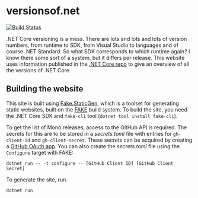 # versionsof.net

[![Build Status](https://dev.azure.com/arthurrump/versionsof.net/_apis/build/status/versionsof.net?branchName=master)](https://dev.azure.com/arthurrump/versionsof.net/_build/latest?definitionId=17&branchName=master)

.NET Core versioning is a mess. There are lots and lots and lots of version numbers, from runtime to SDK, from Visual Studio to languages and of course .NET Standard. So what SDK corresponds to which runtime again? I know there some sort of a system, but it differs per release. This website uses information published in the [.NET Core repo](https://github.com/dotnet/core/blob/master/release-notes/) to give an overview of all the versions of .NET Core.

## Building the website

This site is built using [Fake.StaticGen](https://github.com/arthurrump/Fake.StaticGen), which is a toolset for generating static websites, built on the [FAKE](https://fake.build) build system. To build the site, you need the .NET Core SDK and `fake-cli` tool (`dotnet tool install fake-cli`). 

To get the list of Mono releases, access to the GitHub API is required. The secrets for this are to be stored in a *secrets.toml* file with entries for `gh-client-id` and `gh-client-secret`. These secrets can be acquired by creating a [GitHub OAuth app](https://github.com/settings/developers). You can also create the *secrets.toml* file using the `Configure` target with FAKE:

```
dotnet run -- -t configure -- [GitHub Client ID] [GitHub Client Secret]
```

To generate the site, run

```
dotnet run
```
